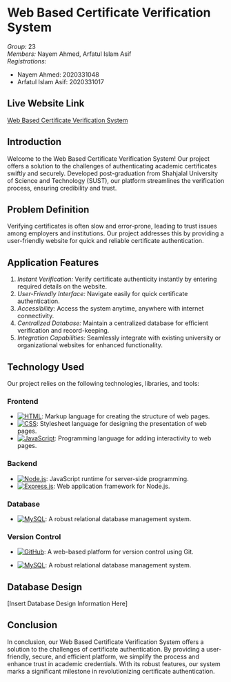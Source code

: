 # Web Based Certificate Verification System

*Group:* 23  
*Members:* Nayem Ahmed, Arfatul Islam Asif  
*Registrations:*  
- Nayem Ahmed: 2020331048  
- Arfatul Islam Asif: 2020331017

## Live Website Link

[Web Based Certificate Verification System](https://master--webbasedcertificateverifier.netlify.app/index.html/)


## Introduction

Welcome to the Web Based Certificate Verification System! Our project offers a solution to the challenges of authenticating academic certificates swiftly and securely. Developed post-graduation from Shahjalal University of Science and Technology (SUST), our platform streamlines the verification process, ensuring credibility and trust.

## Problem Definition

Verifying certificates is often slow and error-prone, leading to trust issues among employers and institutions. Our project addresses this by providing a user-friendly website for quick and reliable certificate authentication.

## Application Features

1. *Instant Verification:* Verify certificate authenticity instantly by entering required details on the website.
2. *User-Friendly Interface:* Navigate easily for quick certificate authentication.
3. *Accessibility:* Access the system anytime, anywhere with internet connectivity.
4. *Centralized Database:* Maintain a centralized database for efficient verification and record-keeping.
5. *Integration Capabilities:* Seamlessly integrate with existing university or organizational websites for enhanced functionality.

## Technology Used
Our project relies on the following technologies, libraries, and tools:

### Frontend
- [![HTML](https://img.shields.io/badge/HTML-%23E44D26.svg?&style=for-the-badge&logo=html5&logoColor=white)](https://developer.mozilla.org/en-US/docs/Web/HTML): Markup language for creating the structure of web pages.
- [![CSS](https://img.shields.io/badge/CSS-%231572B6.svg?&style=for-the-badge&logo=css3&logoColor=white)](https://developer.mozilla.org/en-US/docs/Web/CSS): Stylesheet language for designing the presentation of web pages.
- [![JavaScript](https://img.shields.io/badge/JavaScript-%23F7DF1E.svg?&style=for-the-badge&logo=javascript&logoColor=black)](https://developer.mozilla.org/en-US/docs/Web/JavaScript): Programming language for adding interactivity to web pages.

### Backend
- [![Node.js](https://img.shields.io/badge/Node.js-%23339933.svg?&style=for-the-badge&logo=node.js&logoColor=white)](https://nodejs.org): JavaScript runtime for server-side programming.
- [![Express.js](https://img.shields.io/badge/Express.js-%23000000.svg?&style=for-the-badge&logo=express&logoColor=white)](https://expressjs.com): Web application framework for Node.js.

### Database
- [![MySQL](https://img.shields.io/badge/MySQL-%234479A1.svg?&style=for-the-badge&logo=mysql&logoColor=white)](https://www.mysql.com): A robust relational database management system.

### Version Control
- [![GitHub](https://img.shields.io/badge/GitHub-%23121011.svg?&style=for-the-badge&logo=github&logoColor=white)](https://github.com): A web-based platform for version control using Git.

- [![MySQL](https://img.shields.io/badge/MySQL-%234479A1.svg?&style=for-the-badge&logo=mysql&logoColor=white)](https://www.mysql.com): A robust relational database management system.



## Database Design

[Insert Database Design Information Here]


## Conclusion

In conclusion, our Web Based Certificate Verification System offers a solution to the challenges of certificate authentication. By providing a user-friendly, secure, and efficient platform, we simplify the process and enhance trust in academic credentials. With its robust features, our system marks a significant milestone in revolutionizing certificate authentication.
